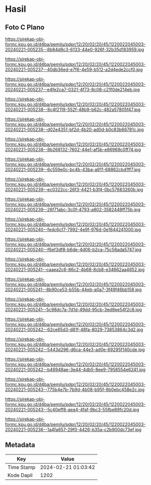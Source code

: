 # Hasil

## Foto C Plano

https://sirekap-obj-formc.kpu.go.id/d4ba/pemilu/pdpr/12/20/02/20/45/1220022045003-20240221-005235--8b84d8c3-6133-44e0-926f-32b35d183959.jpg

https://sirekap-obj-formc.kpu.go.id/d4ba/pemilu/pdpr/12/20/02/20/45/1220022045003-20240221-005237--40db36ed-e7f6-4e59-b512-a2d4ede2ccf0.jpg

https://sirekap-obj-formc.kpu.go.id/d4ba/pemilu/pdpr/12/20/02/20/45/1220022045003-20240221-005237--e4fe2ca7-0321-4f73-8c08-c21f0de214eb.jpg

https://sirekap-obj-formc.kpu.go.id/d4ba/pemilu/pdpr/12/20/02/20/45/1220022045003-20240221-005238--8c4f2119-552f-48b9-b62c-482a57805f47.jpg

https://sirekap-obj-formc.kpu.go.id/d4ba/pemilu/pdpr/12/20/02/20/45/1220022045003-20240221-005238--d02e4351-bf2d-4b20-ad0d-b0c83b66781c.jpg

https://sirekap-obj-formc.kpu.go.id/d4ba/pemilu/pdpr/12/20/02/20/45/1220022045003-20240221-005238--8b268132-7602-44e1-af5b-e86969c0ff74.jpg

https://sirekap-obj-formc.kpu.go.id/d4ba/pemilu/pdpr/12/20/02/20/45/1220022045003-20240221-005239--6c559e0c-bc4b-43ba-a911-68862cbd1ff7.jpg

https://sirekap-obj-formc.kpu.go.id/d4ba/pemilu/pdpr/12/20/02/20/45/1220022045003-20240221-005239--ec0322cc-26f3-4421-b3f4-0bc57683260b.jpg

https://sirekap-obj-formc.kpu.go.id/d4ba/pemilu/pdpr/12/20/02/20/45/1220022045003-20240221-005239--26f71abc-3c0f-4793-a802-3582448ff75b.jpg

https://sirekap-obj-formc.kpu.go.id/d4ba/pemilu/pdpr/12/20/02/20/45/1220022045003-20240221-005240--fedc6cf7-7992-4e9f-976d-0e1644241000.jpg

https://sirekap-obj-formc.kpu.go.id/d4ba/pemilu/pdpr/12/20/02/20/45/1220022045003-20240221-005240--f6ef3df8-b6de-4d06-b2ca-75c58ada5747.jpg

https://sirekap-obj-formc.kpu.go.id/d4ba/pemilu/pdpr/12/20/02/20/45/1220022045003-20240221-005241--caaea2c6-86c2-4b68-8cb8-e34662aa4652.jpg

https://sirekap-obj-formc.kpu.go.id/d4ba/pemilu/pdpr/12/20/02/20/45/1220022045003-20240221-005241--8b90ce53-b55b-44eb-a0a7-3f49f46bb158.jpg

https://sirekap-obj-formc.kpu.go.id/d4ba/pemilu/pdpr/12/20/02/20/45/1220022045003-20240221-005241--5c98dc7a-7d1d-49dd-95cb-3ed8ee54f2c8.jpg

https://sirekap-obj-formc.kpu.go.id/d4ba/pemilu/pdpr/12/20/02/20/45/1220022045003-20240221-005242--62ce65d3-d81f-48fa-8029-73853864c3d2.jpg

https://sirekap-obj-formc.kpu.go.id/d4ba/pemilu/pdpr/12/20/02/20/45/1220022045003-20240221-005242--5443d296-d6ca-44e3-ad0e-69295f140cde.jpg

https://sirekap-obj-formc.kpu.go.id/d4ba/pemilu/pdpr/12/20/02/20/45/1220022045003-20240221-005242--b46948ae-3e44-4db5-8ee9-7958554e6241.jpg

https://sirekap-obj-formc.kpu.go.id/d4ba/pemilu/pdpr/12/20/02/20/45/1220022045003-20240221-005243--775b4e7b-7b9d-4b08-b95f-9b0ebc458e2c.jpg

https://sirekap-obj-formc.kpu.go.id/d4ba/pemilu/pdpr/12/20/02/20/45/1220022045003-20240221-005243--5c40eff8-aea4-4faf-9bc3-55fbe89fc20d.jpg

https://sirekap-obj-formc.kpu.go.id/d4ba/pemilu/pdpr/12/20/02/20/45/1220022045003-20240221-005236--1a4fa657-29f0-4426-b35a-c2b900dc73ef.jpg


## Metadata

| Key        | Value               |
| ---------- | ------------------- |
| Time Stamp | 2024-02-21 01:03:42 |
| Kode Dapil | 1202                |



